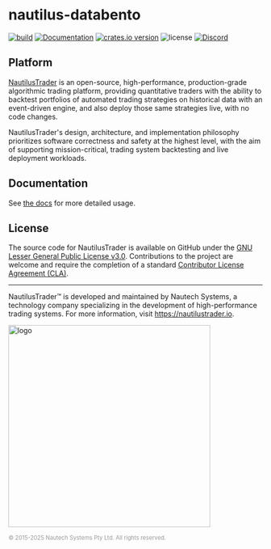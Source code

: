 # nautilus-databento

[![build](https://github.com/nautechsystems/nautilus_trader/actions/workflows/build.yml/badge.svg?branch=master)](https://github.com/nautechsystems/nautilus_trader/actions/workflows/build.yml)
[![Documentation](https://img.shields.io/docsrs/nautilus-databento)](https://docs.rs/nautilus-databento/latest/nautilus-databento/)
[![crates.io version](https://img.shields.io/crates/v/nautilus-databento.svg)](https://crates.io/crates/nautilus-databento)
![license](https://img.shields.io/github/license/nautechsystems/nautilus_trader?color=blue)
[![Discord](https://img.shields.io/badge/Discord-%235865F2.svg?logo=discord&logoColor=white)](https://discord.gg/NautilusTrader)

## Platform

[NautilusTrader](http://nautilustrader.io) is an open-source, high-performance, production-grade
algorithmic trading platform, providing quantitative traders with the ability to backtest
portfolios of automated trading strategies on historical data with an event-driven engine,
and also deploy those same strategies live, with no code changes.

NautilusTrader's design, architecture, and implementation philosophy prioritizes software correctness and safety at the
highest level, with the aim of supporting mission-critical, trading system backtesting and live deployment workloads.

## Documentation

See [the docs](https://docs.rs/nautilus-databento) for more detailed usage.

## License

The source code for NautilusTrader is available on GitHub under the [GNU Lesser General Public License v3.0](https://www.gnu.org/licenses/lgpl-3.0.en.html).
Contributions to the project are welcome and require the completion of a standard [Contributor License Agreement (CLA)](https://github.com/nautechsystems/nautilus_trader/blob/develop/CLA.md).

---

NautilusTrader™ is developed and maintained by Nautech Systems, a technology
company specializing in the development of high-performance trading systems.
For more information, visit <https://nautilustrader.io>.

<img src="https://nautilustrader.io/nautilus-logo-white.png" alt="logo" width="400" height="auto"/>

<span style="font-size: 0.8em; color: #999;">© 2015-2025 Nautech Systems Pty Ltd. All rights reserved.</span>

